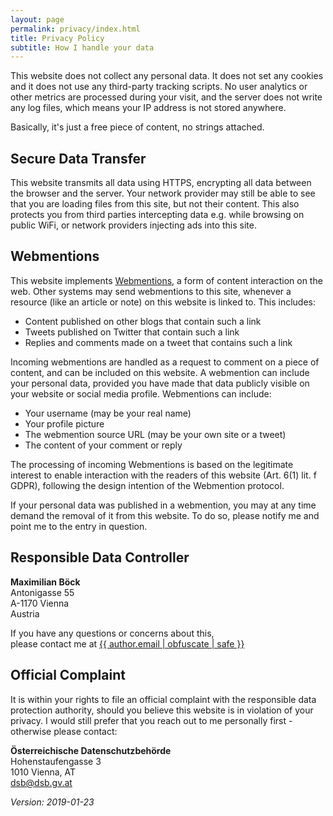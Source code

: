 ```yaml
---
layout: page
permalink: privacy/index.html
title: Privacy Policy
subtitle: How I handle your data
---
```


This website does not collect any personal data. It does not set any cookies and it
does not use any third-party tracking scripts. No user analytics or other metrics are 
processed during your visit, and the server does not write any log files, which means 
your IP address is not stored anywhere.

Basically, it's just a free piece of content, no strings attached.

## Secure Data Transfer

This website transmits all data using HTTPS, encrypting all data between the browser and the server. Your network provider may still be able to see that you are loading files from this site, but not their content. This also protects you from third parties intercepting data e.g. while browsing on public WiFi, or network providers injecting ads into this site.

## Webmentions

This website implements [Webmentions](https://en.wikipedia.org/wiki/Webmention), a form of content interaction on the web. Other systems may send webmentions to this site, whenever a resource (like an article or note) on this website is linked to. This includes:

* Content published on other blogs that contain such a link
* Tweets published on Twitter that contain such a link
* Replies and comments made on a tweet that contains such a link

Incoming webmentions are handled as a request to comment on a piece of content, and can be included on this website. A webmention can include your personal data, provided you have made that data publicly visible on your website or social media profile. Webmentions can include:

* Your username (may be your real name)
* Your profile picture
* The webmention source URL (may be your own site or a tweet)
* The content of your comment or reply

The processing of incoming Webmentions is based on the legitimate interest to enable interaction with the readers of this website (Art. 6(1) lit. f GDPR), following the design intention of the Webmention protocol.

If your personal data was published in a webmention, you may at any time demand the removal of it from this website. To do so, please notify me and point me to the entry in question.

## Responsible Data Controller

__Maximilian Böck__  
Antonigasse 55  
A-1170 Vienna  
Austria

If you have any questions or concerns about this,  
please contact me at <a href="mailto:{{ author.email | obfuscate | safe }}">{{ author.email | obfuscate | safe }}</a>

## Official Complaint

It is within your rights to file an official complaint with the responsible data protection authority, should you believe this website is in violation of your privacy. I would still prefer that you reach out to me personally first - otherwise please contact:

__Österreichische Datenschutzbehörde__  
Hohenstaufengasse 3  
1010 Vienna, AT  
[dsb@dsb.gv.at](mailto:dsb@dsb.gv.at)


*Version: 2019-01-23*

